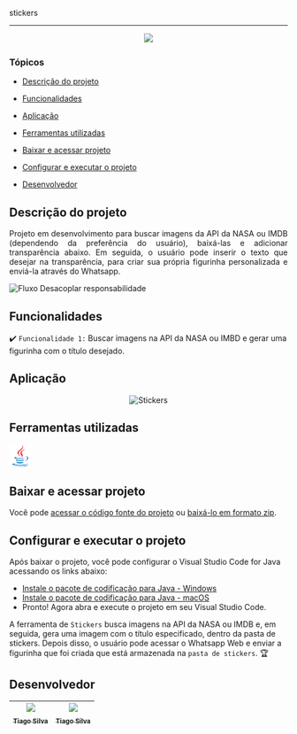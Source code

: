 stickers

<hr>

<p align="center">
   <img src="http://img.shields.io/static/v1?label=STATUS&message=EM%20DESENVOLVIMENTO&color=RED&style=for-the-badge" #vitrinedev/>
</p>

### Tópicos 

- [Descrição do projeto](#descrição-do-projeto)

- [Funcionalidades](#funcionalidades)

- [Aplicação](#aplicação)

- [Ferramentas utilizadas](#ferramentas-utilizadas)

- [Baixar e acessar projeto](#baixar-e-acessar-projeto)

- [Configurar e executar o projeto](#configurar-e-executar-o-projeto)

- [Desenvolvedor](#desenvolvedor)

## Descrição do projeto 

<p align="justify">
 Projeto em desenvolvimento para buscar imagens da API da NASA ou IMDB (dependendo da preferência do usuário), baixá-las e adicionar transparência abaixo. Em seguida, o usuário pode inserir o texto que desejar na transparência, para criar sua própria figurinha personalizada e enviá-la através do Whatsapp.

![Fluxo Desacoplar responsabilidade](https://user-images.githubusercontent.com/70734516/228729255-3b435c57-92fd-4a59-bfb5-1590fe6b93b3.png)
</p>

## Funcionalidades

:heavy_check_mark: `Funcionalidade 1:` Buscar imagens na API da NASA ou IMBD e gerar uma figurinha com o título desejado.

## Aplicação

<div align="center">

![Stickers](#)

  </div>

###

## Ferramentas utilizadas

<a href="https://www.java.com" target="_blank"> <img src="https://raw.githubusercontent.com/devicons/devicon/master/icons/java/java-original.svg" alt="java" width="40" height="40"/> </a> 

###

## Baixar e acessar projeto

Você pode [acessar o código fonte do projeto](https://github.com/tiag188/stickers) ou [baixá-lo em formato zip](https://github.com/tiag188/stickers/archive/refs/heads/main.zip).

## Configurar e executar o projeto

Após baixar o projeto, você pode configurar o Visual Studio Code for Java acessando os links abaixo:

- [Instale o pacote de codificação para Java - Windows](https://aka.ms/vscode-java-installer-win)
- [Instale o pacote de codificação para Java - macOS](https://aka.ms/vscode-java-installer-mac)
- Pronto! Agora abra e execute o projeto em seu Visual Studio Code.

A ferramenta de `Stickers` busca imagens na API da NASA ou IMDB e, em seguida, gera uma imagem com o título especificado, dentro da pasta de stickers. Depois disso, o usuário pode acessar o Whatsapp Web e enviar a figurinha que foi criada que está armazenada na `pasta de stickers`. 🏆

## Desenvolvedor

| [<img src="https://avatars.githubusercontent.com/u/70734516?s=400&u=664d429586f00ea8f82bcb7f97fb764e820158f4&v=4" width=115><br><sub>Tiago Silva</sub>](https://github.com/tiag188) |  [<img src="https://avatars.githubusercontent.com/u/70734516?s=400&u=664d429586f00ea8f82bcb7f97fb764e820158f4&v=4" width=115><br><sub>Tiago Silva</sub>](https://github.com/tiag188)  |
| :---: | :---:
